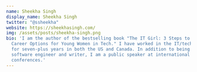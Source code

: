```yaml
---
name: Sheekha Singh
display_name: Sheekha Singh
twitter: "@ssheekha"
website: https://sheekhasingh.com/
img: /assets/posts/sheekha-singh.png
bio: 'I am the author of the bestselling book "The IT Girl: 3 Steps to Find
  Career Options for Young Women in Tech." I have worked in the IT/tech industry
  for seven-plus years in both the US and Canada. In addition to being a
  software engineer and writer, I am a public speaker at international tech
  conferences.'
---
```

